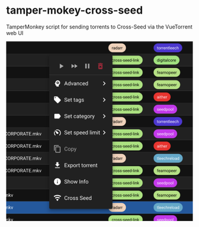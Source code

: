 # tamper-mokey-cross-seed
TamperMonkey script for sending torrents to Cross-Seed via the VueTorrent web UI

<img src=tamper-cross-seed.png></img>

